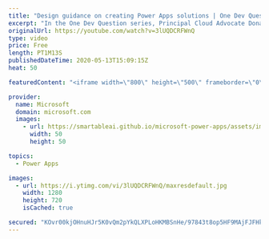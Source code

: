 ```yaml
---
title: "Design guidance on creating Power Apps solutions | One Dev Question: Dona Sarkar"
excerpt: "In the One Dev Question series, Principal Cloud Advocate Dona Sarkar gives some advice on creating Power App solutions.   For more information, visit: https://docs.microsoft.com/powerapps/maker/canvas-apps/get-started-test-drive/?WT.mc_id=onedevquestion-c9-donasa   Try Azure for free: https://aka.ms/TryAzure7"
originalUrl: https://youtube.com/watch?v=3lUQDCRFWnQ
type: video
price: Free
length: PT1M13S
publishedDateTime: 2020-05-13T15:09:15Z
heat: 50

featuredContent: "<iframe width=\"800\" height=\"500\" frameborder=\"0\" src=\"https://www.youtube.com/embed/3lUQDCRFWnQ\" allow=\"accelerometer; autoplay; encrypted-media; gyroscope; picture-in-picture\" allowfullscreen></iframe>"

provider:
  name: Microsoft
  domain: microsoft.com
  images:
    - url: https://smartableai.github.io/microsoft-power-apps/assets/images/organizations/microsoft.com-50x50.jpg
      width: 50
      height: 50

topics:
  - Power Apps

images:
  - url: https://i.ytimg.com/vi/3lUQDCRFWnQ/maxresdefault.jpg
    width: 1280
    height: 720
    isCached: true

secured: "KOvr00kjOHnuHJr5K0vQm2pYkQLXPLoHKMBSnHe/97843t8op5HF9MAjFJFHkbsB4wTTWPdVmso84cDdDUHuHoewTIehOQyEihKE/DwS+uWAOFJt6XYdj82q2WPwHiAtLpb4YhTGqcdTyEFR2cZsmZeJ8G+psU0HqkjG8RNVDMLR7b40py1GskoGAQrZRgGhYvWlhqsugtpYxqFcwjKnziSdcM2norKHVeDdKagICYYBgsZa1UWIm+ML6lrxuUzNH+8dH/3FHV2wzm+BiFk4aafvdRsFd5aSne5uCHh3ULXE/mhCgtEDH/p7Aewn+aet7Wkod5CRaeIbq8HI350bIJew+eFbEPUgBftpre3xtp+0SsJN86pHFceuX6MX9kY22qHwf0SBZydRGQjxL+gk8gnbmQBiV3Pvx8WXiLAVzhk=;Rh0bmZtJC6M2wBsl+T8GZQ=="
---
```



